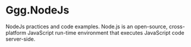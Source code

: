 # Ggg.NodeJs
NodeJs practices and code examples. Node.js is an open-source, cross-platform JavaScript run-time environment that executes JavaScript code server-side. 
